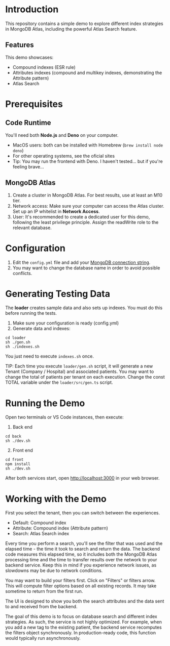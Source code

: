 # Introduction

This repository contains a simple demo to explore different index strategies in MongoDB Atlas, including the powerful Atlas Search feature.

## Features

This demo showcases:
- Compound indexes (ESR rule)
- Attributes indexes (compound and multikey indexes, demonstrating the Attribute pattern)
- Atlas Search

# Prerequisites

## Code Runtime

You'll need both **Node.js** and **Deno** on your computer.

- MacOS users: both can be installed with Homebrew (`brew install node deno`)
- For other operating systems, see the oficial sites
- Tip: You may run the frontend with Deno. I haven't tested... but if you're feeling brave...

## MongoDB Atlas

1. Create a cluster in MongoDB Atlas. For best results, use at least an M10 tier.
2. Network access: Make sure your computer can access the Atlas cluster. Set up an IP whitelist in **Network Access**.
3. User: It's recommended to create a dedicated user for this demo, following the least privilege principle. Assign the readWrite role to the relevant database.

# Configuration

1. Edit the `config.yml` file and add your [MongoDB connection string](https://www.mongodb.com/docs/manual/reference/connection-string/). 
2. You may want to change the database name in order to avoid possible conflicts. 

# Generating Testing Data 

The **loader** creates sample data and also sets up indexes. You must do this before running the tests.
1. Make sure your configuration is ready (config.yml)
2. Generate data and indexes:
```shell
cd loader
sh ./gen.sh
sh ./indexes.sh
```

You just need to execute `indexes.sh` once.

TIP: Each time you execute `loader/gen.sh` script, it will generate a new Tenant (Company / Hospital) and associated patients. You may want to change the total of patients per tenant on each execution. Change the const TOTAL variable under the `loader/src/gen.ts` script.

# Running the Demo

Open two terminals or VS Code instances, then execute:

1. Back end
```shell
cd back
sh ./dev.sh
```

2. Front end
```shell
cd front
npm install
sh ./dev.sh
```

After both services start, open [http://localhost:3000](http://localhost:3000) in your web browser.

# Working with the Demo

First you select the tenant, then you can switch between the experiences. 

- Default: Compound index
- Attribute: Compound index (Attribute pattern)
- Search: Atlas Search index

Every time you perform a search, you'll see the filter that was used and the elapsed time - the time it took to search and return the data. 
The backend code measures this elapsed time, so it includes both the MongoDB Atlas processing time and the time to transfer results over the network to your backend service. Keep this in mind if you experience network issues, as slowdowns may be due to network conditions.

You may want to build your filters first. Click on "Filters" or filters arrow. This will compute filter options based on all existing records. It may take sometime to return from the first run.

The UI is designed to show you both the search attributes and the data sent to and received from the backend.

The goal of this demo is to focus on database search and different index strategies. As such, the service is not highly optimized. For example, when you add a new tag to the existing patient, the backend service recomputes the filters object synchronously. In production-ready code, this function would typically run asynchronously.